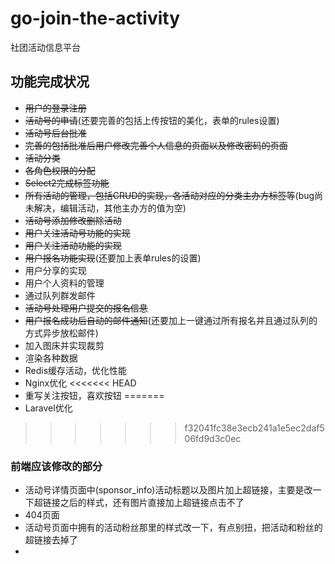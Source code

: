 # go-join-the-activity
社团活动信息平台

## 功能完成状况

- ~~用户的登录注册~~
- ~~活动号的申请~~(还要完善的包括上传按钮的美化，表单的rules设置)
- ~~活动号后台批准~~
- ~~完善的包括批准后用户修改完善个人信息的页面以及修改密码的页面~~
- ~~活动分类~~
- ~~各角色权限的分配~~
- ~~Select2完成标签功能~~
- ~~所有活动的管理，包括CRUD的实现，各活动对应的分类主办方标签等~~(bug尚未解决，编辑活动，其他主办方的值为空)
- ~~活动号添加修改删除活动~~
- ~~用户关注活动号功能的实现~~
- ~~用户关注活动功能的实现~~
- ~~用户报名功能实现~~(还要加上表单rules的设置)
- 用户分享的实现
- 用户个人资料的管理
- 通过队列群发邮件
- ~~活动号处理用户提交的报名信息~~
- ~~用户报名成功后自动的邮件通知~~(还要加上一键通过所有报名并且通过队列的方式异步放松邮件)
- 加入图床并实现裁剪
- 渲染各种数据
- Redis缓存活动，优化性能
- Nginx优化
<<<<<<< HEAD
- 重写关注按钮，喜欢按钮
=======
- Laravel优化
>>>>>>> f32041fc38e3ecb241a1e5ec2daf506fd9d3c0ec

### 前端应该修改的部分

- 活动号详情页面中(sponsor_info)活动标题以及图片加上超链接，主要是改一下超链接之后的样式，还有图片直接加上超链接点击不了
- 404页面
- 活动号页面中拥有的活动粉丝那里的样式改一下，有点别扭，把活动和粉丝的超链接去掉了
- 

